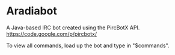Aradiabot
=============
A Java-based IRC bot created using the PircBotX API. https://code.google.com/p/pircbotx/

To view all commands, load up the bot and type in "$commands". 


